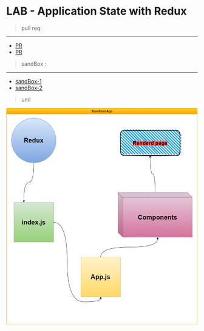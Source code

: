 # LAB - Application State with Redux

> pull req:

---

- [PR](https://github.com/abu-nofal/storefront/pull/4)
- [PR](https://github.com/abu-nofal/storefront/pull/6)

> sandBox :

---

- [sandBox-1](https://pbcgk.csb.app/)
- [sandBox-2](https://o2fcw.csb.app/)

> uml

![](https://raw.githubusercontent.com/ibrahemomari/storefront/main/src/Images/UML.png)
